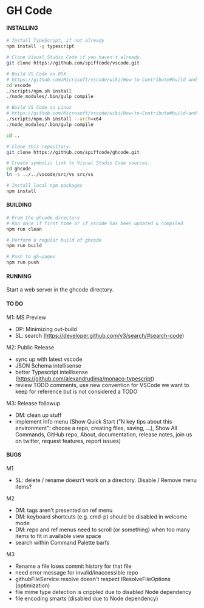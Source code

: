 # GH Code

#### INSTALLING
```bash
# Install TypeScript, if not already
npm install -g typescript

# Clone Visual Studio Code if you haven't already.
git clone https://github.com/spiffcode/vscode.git

# Build VS Code on OSX
# https://github.com/Microsoft/vscode/wiki/How-to-Contribute#build-and-run-from-source
cd vscode
./scripts/npm.sh install
./node_modules/.bin/gulp compile

# Build VS Code on Linux
# https://github.com/Microsoft/vscode/wiki/How-to-Contribute#build-and-run-from-source
./scripts/npm.sh install --arch=x64
./node_modules/.bin/gulp compile

cd ..

# Clone this repository.
git clone https://github.com/spiffcode/ghcode.git

# Create symbolic link to Visual Studio Code sources.
cd ghcode
ln -s ../../vscode/src/vs src/vs

# Install local npm packages
npm install
```
#### BUILDING
```bash
# From the ghcode directory
# Run once if first time or if vscode has been updated & compiled
npm run clean

# Perform a regular build of ghcode
npm run build

# Push to gh-pages
npm run push
```
#### RUNNING

Start a web server in the ghcode directory.

#### TO DO

M1: MS Preview
* DP: Minimizing out-build
* SL: search (https://developer.github.com/v3/search/#search-code)

M2: Public Release
* sync up with latest vscode
* JSON Schema intellisense
* better Typescript intellisense (https://github.com/alexandrudima/monaco-typescript)
* review TODO comments, use new convention for VSCode we want to keep for reference but is not considered a TODO

M3: Release followup
* DM: clean up stuff
* implement Info menu (Show Quick Start ("N key tips about this environment": choose a repo, creating files, saving, ...),
  Show All Commands, GitHub repo, About, documentation, release notes, join us on twitter, request features, report issues)

#### BUGS

M1
* SL: delete / rename doesn't work on a directory. Disable / Remove menu items?

M2
* DM: tags aren't presented on ref menu
* DM: keyboard shortcuts (e.g. cmd-p) should be disabled in welcome mode
* DM: repo and ref menus need to scroll (or something) when too many items to fit in available view space
* search within Command Palette barfs

M3
* Rename a file loses commit history for that file
* need error message for invalid/inaccessible repo
* githubFileService.resolve doesn't respect IResolveFileOptions (optimization)
* file mime type detection is crippled due to disabled Node dependency
* file encoding smarts (disabled due to Node dependency)
